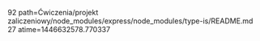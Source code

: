 92 path=Ćwiczenia/projekt zaliczeniowy/node_modules/express/node_modules/type-is/README.md
27 atime=1446632578.770337
